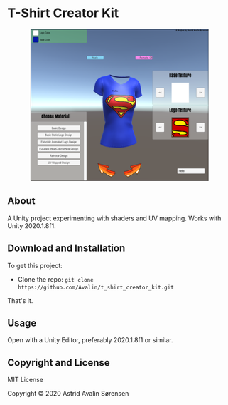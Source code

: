 # T-Shirt Creator Kit
<p align="center">
  <img width="401" height="341" src="tshirtcreatorkit.png">
</p>

## About
A Unity project experimenting with shaders and UV mapping.
Works with Unity 2020.1.8f1.

## Download and Installation
To get this project:

* Clone the repo: `git clone https://github.com/Avalin/t_shirt_creator_kit.git`

That's it.


## Usage

Open with a Unity Editor, preferably 2020.1.8f1 or similar. 


## Copyright and License

MIT License

Copyright © 2020 Astrid Avalin Sørensen
